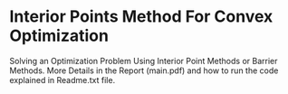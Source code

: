 # Interior Points Method For Convex Optimization
Solving an Optimization Problem Using Interior Point Methods or Barrier Methods. More Details in the Report (main.pdf) and how to run the code explained in Readme.txt file.
